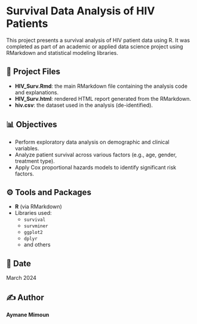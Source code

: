 # Survival Data Analysis of HIV Patients

This project presents a survival analysis of HIV patient data using R. It was completed as part of an academic or applied data science project using RMarkdown and statistical modeling libraries.

## 📁 Project Files

- **HIV_Surv.Rmd**: the main RMarkdown file containing the analysis code and explanations.
- **HIV_Surv.html**: rendered HTML report generated from the RMarkdown.
- **hiv.csv**: the dataset used in the analysis (de-identified).

## 📊 Objectives

- Perform exploratory data analysis on demographic and clinical variables.
- Analyze patient survival across various factors (e.g., age, gender, treatment type).
- Apply Cox proportional hazards models to identify significant risk factors.

## ⚙️ Tools and Packages

- **R** (via RMarkdown)
- Libraries used:
  - `survival`
  - `survminer`
  - `ggplot2`
  - `dplyr`
  - and others

## 📅 Date

March 2024

## ✍️ Author

**Aymane Mimoun**
